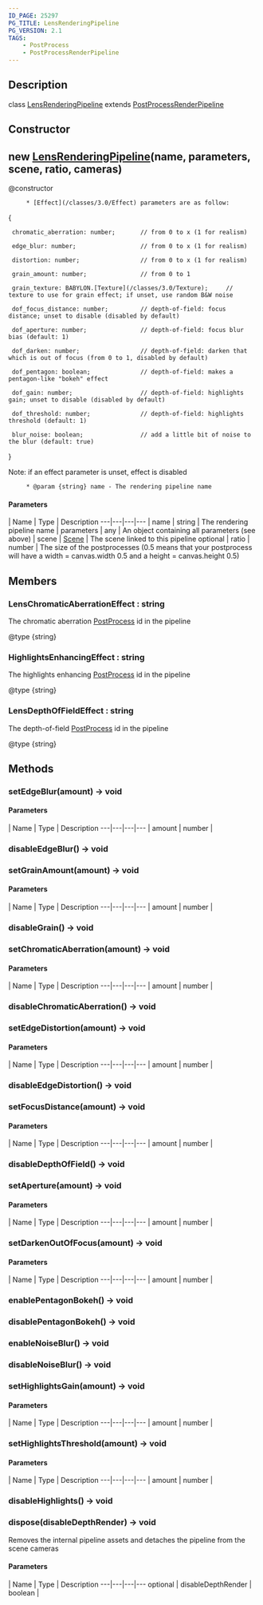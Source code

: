 ```yaml
---
ID_PAGE: 25297
PG_TITLE: LensRenderingPipeline
PG_VERSION: 2.1
TAGS:
    - PostProcess
    - PostProcessRenderPipeline
---
```

## Description

class [LensRenderingPipeline](/classes/3.0/LensRenderingPipeline) extends [PostProcessRenderPipeline](/classes/3.0/PostProcessRenderPipeline)



## Constructor

## new [LensRenderingPipeline](/classes/3.0/LensRenderingPipeline)(name, parameters, scene, ratio, cameras)

@constructor

         * [Effect](/classes/3.0/Effect) parameters are as follow:

{

     chromatic_aberration: number;       // from 0 to x (1 for realism)

     edge_blur: number;                  // from 0 to x (1 for realism)

     distortion: number;                 // from 0 to x (1 for realism)

     grain_amount: number;               // from 0 to 1

     grain_texture: BABYLON.[Texture](/classes/3.0/Texture);     // texture to use for grain effect; if unset, use random B&W noise

     dof_focus_distance: number;         // depth-of-field: focus distance; unset to disable (disabled by default)

     dof_aperture: number;               // depth-of-field: focus blur bias (default: 1)

     dof_darken: number;                 // depth-of-field: darken that which is out of focus (from 0 to 1, disabled by default)

     dof_pentagon: boolean;              // depth-of-field: makes a pentagon-like "bokeh" effect

     dof_gain: number;                   // depth-of-field: highlights gain; unset to disable (disabled by default)

     dof_threshold: number;              // depth-of-field: highlights threshold (default: 1)

     blur_noise: boolean;                // add a little bit of noise to the blur (default: true)

}

Note: if an effect parameter is unset, effect is disabled

         * @param {string} name - The rendering pipeline name

#### Parameters
 | Name | Type | Description
---|---|---|---
 | name | string |      The rendering pipeline name
 | parameters | any |      An object containing all parameters (see above)
 | scene | [Scene](/classes/3.0/Scene) |      The scene linked to this pipeline
optional | ratio | number |      The size of the postprocesses (0.5 means that your postprocess will have a width = canvas.width 0.5 and a height = canvas.height 0.5)
## Members

### LensChromaticAberrationEffect : string

The chromatic aberration [PostProcess](/classes/3.0/PostProcess) id in the pipeline

@type {string}

### HighlightsEnhancingEffect : string

The highlights enhancing [PostProcess](/classes/3.0/PostProcess) id in the pipeline

@type {string}

### LensDepthOfFieldEffect : string

The depth-of-field [PostProcess](/classes/3.0/PostProcess) id in the pipeline

@type {string}

## Methods

### setEdgeBlur(amount) &rarr; void



#### Parameters
 | Name | Type | Description
---|---|---|---
 | amount | number |      

### disableEdgeBlur() &rarr; void


### setGrainAmount(amount) &rarr; void



#### Parameters
 | Name | Type | Description
---|---|---|---
 | amount | number |      

### disableGrain() &rarr; void


### setChromaticAberration(amount) &rarr; void



#### Parameters
 | Name | Type | Description
---|---|---|---
 | amount | number |      

### disableChromaticAberration() &rarr; void


### setEdgeDistortion(amount) &rarr; void



#### Parameters
 | Name | Type | Description
---|---|---|---
 | amount | number |      

### disableEdgeDistortion() &rarr; void


### setFocusDistance(amount) &rarr; void



#### Parameters
 | Name | Type | Description
---|---|---|---
 | amount | number |      

### disableDepthOfField() &rarr; void


### setAperture(amount) &rarr; void



#### Parameters
 | Name | Type | Description
---|---|---|---
 | amount | number |      

### setDarkenOutOfFocus(amount) &rarr; void



#### Parameters
 | Name | Type | Description
---|---|---|---
 | amount | number |      

### enablePentagonBokeh() &rarr; void


### disablePentagonBokeh() &rarr; void


### enableNoiseBlur() &rarr; void


### disableNoiseBlur() &rarr; void


### setHighlightsGain(amount) &rarr; void



#### Parameters
 | Name | Type | Description
---|---|---|---
 | amount | number |      

### setHighlightsThreshold(amount) &rarr; void



#### Parameters
 | Name | Type | Description
---|---|---|---
 | amount | number |      

### disableHighlights() &rarr; void


### dispose(disableDepthRender) &rarr; void

Removes the internal pipeline assets and detaches the pipeline from the scene cameras

#### Parameters
 | Name | Type | Description
---|---|---|---
optional | disableDepthRender | boolean |      

